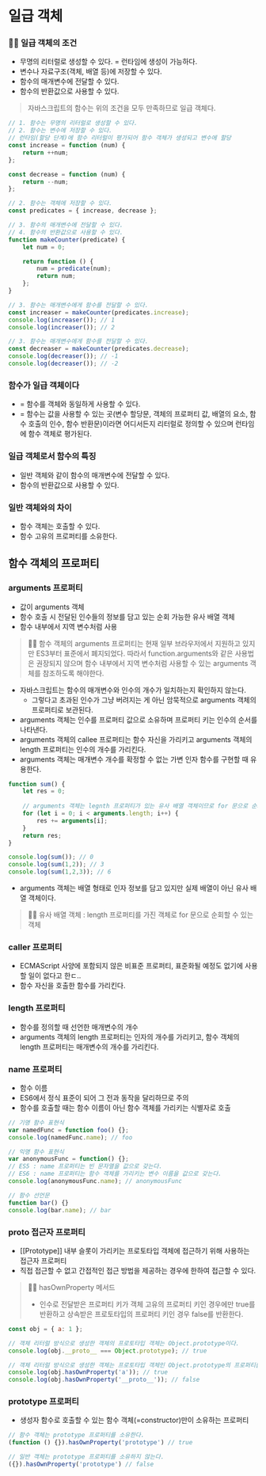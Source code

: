 # 일급 객체
### ☝🏻 일급 객체의 조건
- 무명의 리터럴로 생성할 수 있다. = 런타임에 생성이 가능하다.
- 변수나 자료구조(객체, 배열 등)에 저장할 수 있다.
- 함수의 매개변수에 전달할 수 있다.
- 함수의 반환값으로 사용할 수 있다.
> 자바스크립트의 함수는 위의 조건을 모두 만족하므로 일급 객체다.
```js
// 1. 함수는 무명의 리터럴로 생성할 수 있다.
// 2. 함수는 변수에 저장할 수 있다.
// 런타임(할당 단계)에 함수 리터럴이 평가되어 함수 객체가 생성되고 변수에 할당
const increase = function (num) {
	return ++num;
};

const decrease = function (num) {
	return --num;
};

// 2. 함수는 객체에 저장할 수 있다.
const predicates = { increase, decrease };

// 3. 함수의 매개변수에 전달할 수 있다.
// 4. 함수의 반환값으로 사용할 수 있다.
function makeCounter(predicate) {
	let num = 0;

	return function () {
		num = predicate(num);
		return num;
	};
}

// 3. 함수는 매개변수에게 함수를 전달할 수 있다.
const increaser = makeCounter(predicates.increase);
console.log(increaser()); // 1
console.log(increaser()); // 2

// 3. 함수는 매개변수에게 함수를 전달할 수 있다.
const decreaser = makeCounter(predicates.decrease);
console.log(decreaser()); // -1
console.log(decreaser()); // -2
```

### 함수가 일급 객체이다
  - = 함수를 객체와 동일하게 사용할 수 있다.
  - = 함수는 값을 사용할 수 있는 곳(변수 할당문, 객체의 프로퍼티 값, 배열의 요소, 함수 호출의 인수, 함수 반환문)이라면 어디서든지 리터럴로 정의할 수 있으며 런타임에 함수 객체로 평가된다.

### 일급 객체로서 함수의 특징
- 일반 객체와 같이 함수의 매개변수에 전달할 수 있다.
- 함수의 반환값으로 사용할 수 있다.
### 일반 객체와의 차이
- 함수 객체는 호출할 수 있다.
- 함수 고유의 프로퍼티를 소유한다.
## 함수 객체의 프로퍼티
### arguments 프로퍼티
- 값이 arguments 객체
- 함수 호출 시 전달된 인수들의 정보를 담고 있는 순회 가능한 유사 배열 객체
- 함수 내부에서 지역 변수처럼 사용
> ☝🏻 함수 객체의 arguments 프로퍼티는 현재 일부 브라우저에서 지원하고 있지만 ES3부터 표준에서 폐지되었다.
따라서 function.arguments와 같은 사용법은 권장되지 않으며 함수 내부에서 지역 변수처럼 사용할 수 있는 arguments 객체를 참조하도록 해야한다.

- 자바스크립트는 함수의 매개변수와 인수의 개수가 일치하는지 확인하지 않는다.
  - 그렇다고 초과된 인수가 그냥 버려지는 게 아닌 암묵적으로 arguments 객체의 프로퍼티로 보관된다.
- arguments 객체는 인수를 프로퍼티 값으로 소유하며 프로퍼티 키는 인수의 순서를 나타낸다.
- arguments 객체의 callee 프로퍼티는 함수 자신을 가리키고 arguments 객체의 length 프로퍼티는 인수의 개수를 가리킨다.
- arguments 객체는 매개변수 개수를 확정할 수 없는 가변 인자 함수를 구현할 때 유용한다.
```js
function sum() {
	let res = 0;
	
	// arguments 객체는 legnth 프로퍼티가 있는 유사 배열 객체이므로 for 문으로 순회할 수 있다.
	for (let i = 0; i < arguments.length; i++) {
		res += arguments[i];
	}
	return res;
}

console.log(sum()); // 0
console.log(sum(1,2)); // 3
console.log(sum(1,2,3)); // 6
```
- arguments 객체는 배열 형태로 인자 정보를 담고 있지만 실제 배열이 아닌 유사 배열 객체이다.
> ☝🏻 유사 배열 객체 : length 프로퍼티를 가진 객체로 for 문으로 순회할 수 있는 객체

### caller 프로퍼티
- ECMAScript 사양에 포함되지 않은 비표준 프로퍼티, 표준화될 예정도 없기에 사용할 일이 없다고 한ㄷ..
- 함수 자신을 호출한 함수를 가리킨다.

### length 프로퍼티
- 함수를 정의할 때 선언한 매개변수의 개수
- arguments 객체의 length 프로퍼티는 인자의 개수를 가리키고, 함수 객체의 length 프로퍼티는 매개변수의 개수를 가리킨다.

### name 프로퍼티
- 함수 이름
- ES6에서 정식 표준이 되어 그 전과 동작을 달리하므로 주의
- 함수를 호출할 때는 함수 이름이 아닌 함수 객체를 가리키는 식별자로 호출
```js
// 기명 함수 표현식
var namedFunc = function foo() {};
console.log(namedFunc.name); // foo

// 익명 함수 표현식
var anonymousFunc = function() {};
// ES5 : name 프로퍼티는 빈 문자열을 값으로 갖는다.
// ES6 : name 프로퍼티는 함수 객체를 가리키는 변수 이름을 값으로 갖는다.
console.log(anonymousFunc.name); // anonymousFunc

// 함수 선언문
function bar() {}
console.log(bar.name); // bar
```

### __proto__ 접근자 프로퍼티
- [[Prototype]] 내부 슬롯이 가리키는 프로토타입 객체에 접근하기 위해 사용하는 접근자 프로퍼티
- 직접 접근할 수 없고 간접적인 접근 방법을 제공하는 경우에 한하여 접근할 수 있다.
> ☝🏻 hasOwnProperty 메서드   
> - 인수로 전달받은 프로퍼티 키가 객체 고유의 프로퍼티 키인 경우에만 true를 반환하고 상속받은 프로토타입의 프로퍼티 키인 경우 false를 반환한다.

```js
const obj = { a: 1 };

// 객체 리터럴 방식으로 생성한 객체의 프로토타입 객체는 Object.prototype이다.
console.log(obj.__proto__ === Object.prototype); // true

// 객체 리터럴 방식으로 생성한 객체는 프로토타입 객체인 Object.prototype의 프로퍼티를 상속받는다.
console.log(obj.hasOwnProperty('a')); // true
console.log(obj.hasOwnProperty('__proto__')); // false
```

### prototype 프로퍼티
- 생성자 함수로 호출할 수 있는 함수 객체(=constructor)만이 소유하는 프로퍼티
```js
// 함수 객체는 prototype 프로퍼티를 소유한다.
(function () {}).hasOwnProperty('prototype') // true

// 일반 객체는 prototype 프로퍼티를 소유하지 않는다.
({}).hasOwnProperty('prototype') // false
```